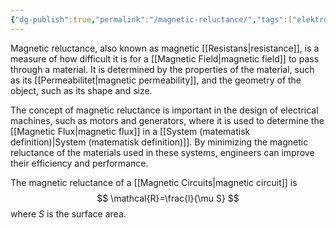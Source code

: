 ```yaml
---
{"dg-publish":true,"permalink":"/magnetic-reluctance/","tags":["elektromagnetiskfältteori"]}
---
```



Magnetic reluctance, also known as magnetic [[Resistans\|resistance]], is a measure of how difficult it is for a [[Magnetic Field\|magnetic field]] to pass through a material. It is determined by the properties of the material, such as its [[Permeabilitet\|magnetic permeability]], and the geometry of the object, such as its shape and size.

The concept of magnetic reluctance is important in the design of electrical machines, such as motors and generators, where it is used to determine the [[Magnetic Flux\|magnetic flux]] in a [[System (matematisk definition)\|System (matematisk definition)]]. By minimizing the magnetic reluctance of the materials used in these systems, engineers can improve their efficiency and performance.

The magnetic reluctance of a [[Magnetic Circuits\|magnetic circuit]] is
$$
\mathcal{R}=\frac{l}{\mu S}
$$
where $S$ is the surface area.